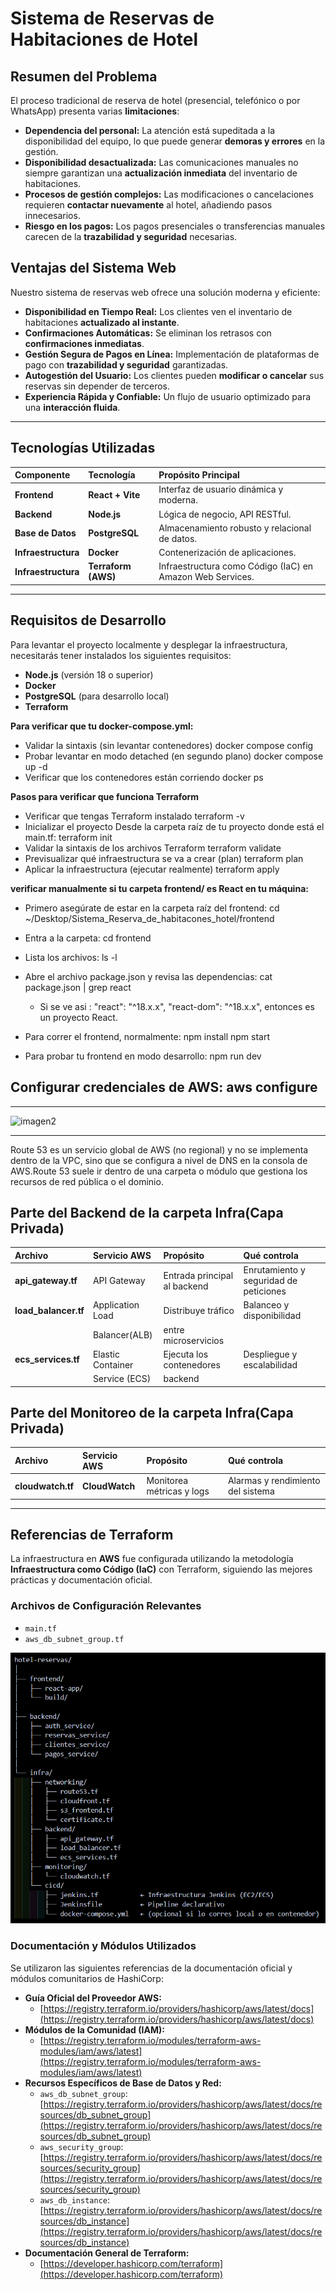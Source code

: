 # Sistema de Reservas de Habitaciones de Hotel

## Resumen del Problema

El proceso tradicional de reserva de hotel (presencial, telefónico o por WhatsApp) presenta varias **limitaciones**:

- **Dependencia del personal:** La atención está supeditada a la disponibilidad del equipo, lo que puede generar **demoras y errores** en la gestión.
- **Disponibilidad desactualizada:** Las comunicaciones manuales no siempre garantizan una **actualización inmediata** del inventario de habitaciones.
- **Procesos de gestión complejos:** Las modificaciones o cancelaciones requieren **contactar nuevamente** al hotel, añadiendo pasos innecesarios.
- **Riesgo en los pagos:** Los pagos presenciales o transferencias manuales carecen de la **trazabilidad y seguridad** necesarias.

## Ventajas del Sistema Web

Nuestro sistema de reservas web ofrece una solución moderna y eficiente:

- **Disponibilidad en Tiempo Real:** Los clientes ven el inventario de habitaciones **actualizado al instante**.
- **Confirmaciones Automáticas:** Se eliminan los retrasos con **confirmaciones inmediatas**.
- **Gestión Segura de Pagos en Línea:** Implementación de plataformas de pago con **trazabilidad y seguridad** garantizadas.
- **Autogestión del Usuario:** Los clientes pueden **modificar o cancelar** sus reservas sin depender de terceros.
- **Experiencia Rápida y Confiable:** Un flujo de usuario optimizado para una **interacción fluida**.

---

## Tecnologías Utilizadas

| Componente          | Tecnología          | Propósito Principal                                       |
| :------------------ | :------------------ | :-------------------------------------------------------- |
| **Frontend**        | **React + Vite**    | Interfaz de usuario dinámica y moderna.                   |
| **Backend**         | **Node.js**         | Lógica de negocio, API RESTful.                           |
| **Base de Datos**   | **PostgreSQL**      | Almacenamiento robusto y relacional de datos.             |
| **Infraestructura** | **Docker**          | Contenerización de aplicaciones.                          |
| **Infraestructura** | **Terraform (AWS)** | Infraestructura como Código (IaC) en Amazon Web Services. |

---

## Requisitos de Desarrollo

Para levantar el proyecto localmente y desplegar la infraestructura, necesitarás tener instalados los siguientes requisitos:

- **Node.js** (versión 18 o superior)
- **Docker**
- **PostgreSQL** (para desarrollo local)
- **Terraform**

**Para verificar que tu docker-compose.yml:**
 - Validar la sintaxis (sin levantar contenedores)
  docker compose config
 - Probar levantar en modo detached (en segundo plano)
  docker compose up -d
 - Verificar que los contenedores están corriendo
  docker ps

**Pasos para verificar que funciona Terraform**
 - Verificar que tengas Terraform instalado
   terraform -v
 - Inicializar el proyecto
  Desde la carpeta raíz de tu proyecto donde está el main.tf:
  terraform init
 - Validar la sintaxis de los archivos Terraform
  terraform validate
 - Previsualizar qué infraestructura se va a crear (plan)
  terraform plan
 - Aplicar la infraestructura (ejecutar realmente)
  terraform apply

**verificar manualmente si tu carpeta frontend/ es React en tu máquina:**
 - Primero asegúrate de estar en la carpeta raíz del frontend:
   cd ~/Desktop/Sistema_Reserva_de_habitacones_hotel/frontend
 - Entra a la carpeta:
   cd frontend
 - Lista los archivos:
   ls -l
 - Abre el archivo package.json y revisa las dependencias:
   cat package.json | grep react

   + Si se ve asi :
     "react": "^18.x.x",
     "react-dom": "^18.x.x",
      entonces es un proyecto React.
 - Para correr el frontend, normalmente:
   npm install
   npm start
 - Para probar tu frontend en modo desarrollo:
   npm run dev
   
**Configurar credenciales de AWS:**
   aws configure
---
---
<img width="476" height="211" alt="imagen2" src="https://github.com/user-attachments/assets/4a025dbf-3de2-4ee6-985f-b111e4bc12e6" />

---
Route 53 es un servicio global de AWS (no regional) y no se implementa dentro de la VPC, sino que se configura a nivel de DNS en la consola de AWS.Route 53 suele ir dentro de una carpeta o módulo que gestiona los recursos de red pública o el dominio.

## Parte del Backend de la carpeta Infra(Capa Privada)

| Archivo             | Servicio AWS        | Propósito                   |       Qué controla                    |
| :------------------ | :------------------ | :---------------------------| :-------------------------------------|
| **api_gateway.tf**  | API Gateway         | Entrada principal al backend| Enrutamiento y seguridad de peticiones|
| **load_balancer.tf**| Application Load    | Distribuye tráfico          | Balanceo y disponibilidad             |
|                     |  Balancer(ALB)      | entre microservicios        |                                       |
| **ecs_services.tf** | Elastic Container   |Ejecuta los contenedores     | Despliegue y escalabilidad            |
|                     | Service (ECS)       |backend                      |                                       |

## Parte del Monitoreo de la carpeta Infra(Capa Privada)

| Archivo             | Servicio AWS        | Propósito                   |       Qué controla                    |
| :------------------ | :------------------ | :---------------------------| :-------------------------------------|
| **cloudwatch.tf**   | **CloudWatch**      |Monitorea métricas y logs    |  Alarmas y rendimiento del sistema    |                       

---
## Referencias de Terraform

La infraestructura en **AWS** fue configurada utilizando la metodología **Infraestructura como Código (IaC)** con Terraform, siguiendo las mejores prácticas y documentación oficial.

### Archivos de Configuración Relevantes

- `main.tf`
- `aws_db_subnet_group.tf`

![alt text](image.png)

### Documentación y Módulos Utilizados

Se utilizaron las siguientes referencias de la documentación oficial y módulos comunitarios de HashiCorp:

- **Guía Oficial del Proveedor AWS:**
  - [https://registry.terraform.io/providers/hashicorp/aws/latest/docs](https://registry.terraform.io/providers/hashicorp/aws/latest/docs)
- **Módulos de la Comunidad (IAM):**
  - [https://registry.terraform.io/modules/terraform-aws-modules/iam/aws/latest](https://registry.terraform.io/modules/terraform-aws-modules/iam/aws/latest)
- **Recursos Específicos de Base de Datos y Red:**
  - `aws_db_subnet_group`: [https://registry.terraform.io/providers/hashicorp/aws/latest/docs/resources/db_subnet_group](https://registry.terraform.io/providers/hashicorp/aws/latest/docs/resources/db_subnet_group)
  - `aws_security_group`: [https://registry.terraform.io/providers/hashicorp/aws/latest/docs/resources/security_group](https://registry.terraform.io/providers/hashicorp/aws/latest/docs/resources/security_group)
  - `aws_db_instance`: [https://registry.terraform.io/providers/hashicorp/aws/latest/docs/resources/db_instance](https://registry.terraform.io/providers/hashicorp/aws/latest/docs/resources/db_instance)
- **Documentación General de Terraform:**
  - [https://developer.hashicorp.com/terraform](https://developer.hashicorp.com/terraform)
